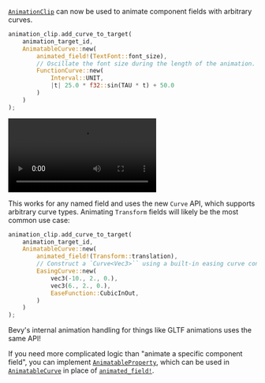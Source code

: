 <!-- Allow animation clips to animate arbitrary properties. -->
<!-- https://github.com/bevyengine/bevy/pull/15282 -->
[`AnimationClip`] can now be used to animate component fields with arbitrary curves.

```rust
animation_clip.add_curve_to_target(
    animation_target_id,
    AnimatableCurve::new(
        animated_field!(TextFont::font_size),
        // Oscillate the font size during the length of the animation.
        FunctionCurve::new(
            Interval::UNIT, 
            |t| 25.0 * f32::sin(TAU * t) + 50.0
        )
    )
);
```

<video controls><source src="animated-font-size.mp4" type="video/mp4"/></video>

This works for any named field and uses the new `Curve` API, which supports arbitrary curve types.
Animating `Transform` fields will likely be the most common use case:

```rust
animation_clip.add_curve_to_target(
    animation_target_id,
    AnimatableCurve::new(
        animated_field!(Transform::translation),
        // Construct a `Curve<Vec3>`` using a built-in easing curve constructor.
        EasingCurve::new(
            vec3(-10., 2., 0.),
            vec3(6., 2., 0.),
            EaseFunction::CubicInOut,
        )
    )
);
```

Bevy's internal animation handling for things like GLTF animations uses the same API!

If you need more complicated logic than "animate a specific component field", you can implement [`AnimatableProperty`], which can be used in
[`AnimatableCurve`] in place of [`animated_field!`].

[`AnimationClip`]: https://dev-docs.bevyengine.org/bevy/animation/struct.AnimationClip.html
[`AnimatableProperty`]: https://dev-docs.bevyengine.org/bevy/animation/animation_curves/trait.AnimatableProperty.html
[`AnimatableCurve`]: https://dev-docs.bevyengine.org/bevy/animation/animation_curves/struct.AnimatableCurve.html
[`animated_field!`]: https://dev-docs.bevyengine.org/bevy/animation/macro.animated_field.html